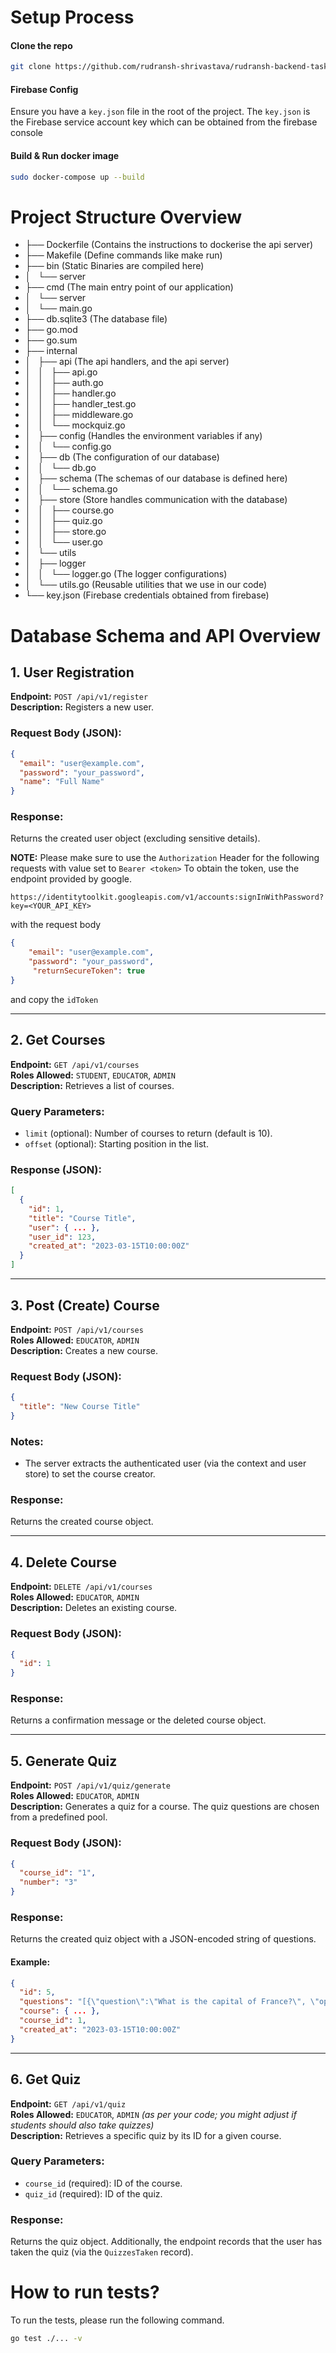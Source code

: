 # Setup Process

#### Clone the repo
```bash
git clone https://github.com/rudransh-shrivastava/rudransh-backend-task.git
```

#### Firebase Config
Ensure you have a `key.json` file in the root of the project.
The `key.json` is the Firebase service account key which can be obtained from the firebase console

#### Build & Run docker image
```bash
sudo docker-compose up --build
```

# Project Structure Overview

- ├── Dockerfile           (Contains the instructions to dockerise the api server)
- ├── Makefile             (Define commands like make run)
- ├── bin                 (Static Binaries are compiled here)
- │   └── server    
- ├── cmd                 (The main entry point of our application)
- │   └── server
- │       └── main.go
- ├── db.sqlite3          (The database file)
- ├── go.mod
- ├── go.sum
- ├── internal            
- │   ├── api             (The api handlers, and the api server)
- │   │   ├── api.go
- │   │   ├── auth.go
- │   │   ├── handler.go
- │   │   ├── handler_test.go
- │   │   ├── middleware.go
- │   │   └── mockquiz.go
- │   ├── config              (Handles the environment variables if any)
- │   │   └── config.go
- │   ├── db                 (The configuration of our database)
- │   │   └── db.go
- │   ├── schema             (The schemas of our database is defined here)
- │   │   └── schema.go
- │   ├── store              (Store handles communication with the database)
- │   │   ├── course.go
- │   │   ├── quiz.go
- │   │   ├── store.go
- │   │   └── user.go
- │   └── utils
- │       ├── logger
- │       │   └── logger.go   (The logger configurations)
- │       └── utils.go        (Reusable utilities that we use in our code)
- └── key.json                (Firebase credentials obtained from firebase)

# Database Schema and API Overview

## 1. User Registration

**Endpoint:** `POST /api/v1/register`  
**Description:** Registers a new user.  

### Request Body (JSON):
```json
{
  "email": "user@example.com",
  "password": "your_password",
  "name": "Full Name"
}
```

### Response:
Returns the created user object (excluding sensitive details).

**NOTE:**
Please make sure to use the `Authorization` Header for the following requests with value set to `Bearer <token>`
To obtain the token, use the endpoint provided by google.
```
https://identitytoolkit.googleapis.com/v1/accounts:signInWithPassword?key=<YOUR_API_KEY>
```
with the request body 
```json
{
    "email": "user@example.com",
    "password": "your_password",
     "returnSecureToken": true
}
```
and copy the `idToken`

---

## 2. Get Courses

**Endpoint:** `GET /api/v1/courses`  
**Roles Allowed:** `STUDENT`, `EDUCATOR`, `ADMIN`  
**Description:** Retrieves a list of courses.  

### Query Parameters:
- `limit` (optional): Number of courses to return (default is 10).
- `offset` (optional): Starting position in the list.

### Response (JSON):
```json
[
  {
    "id": 1,
    "title": "Course Title",
    "user": { ... },
    "user_id": 123,
    "created_at": "2023-03-15T10:00:00Z"
  }
]
```

---

## 3. Post (Create) Course

**Endpoint:** `POST /api/v1/courses`  
**Roles Allowed:** `EDUCATOR`, `ADMIN`  
**Description:** Creates a new course.  

### Request Body (JSON):
```json
{
  "title": "New Course Title"
}
```

### Notes:
- The server extracts the authenticated user (via the context and user store) to set the course creator.

### Response:
Returns the created course object.

---

## 4. Delete Course

**Endpoint:** `DELETE /api/v1/courses`  
**Roles Allowed:** `EDUCATOR`, `ADMIN`  
**Description:** Deletes an existing course.  

### Request Body (JSON):
```json
{
  "id": 1
}
```

### Response:
Returns a confirmation message or the deleted course object.

---

## 5. Generate Quiz

**Endpoint:** `POST /api/v1/quiz/generate`  
**Roles Allowed:** `EDUCATOR`, `ADMIN`  
**Description:** Generates a quiz for a course. The quiz questions are chosen from a predefined pool.  

### Request Body (JSON):
```json
{
  "course_id": "1",
  "number": "3"
}
```

### Response:
Returns the created quiz object with a JSON-encoded string of questions.  

#### Example:
```json
{
  "id": 5,
  "questions": "[{\"question\":\"What is the capital of France?\", \"options\":[\"Berlin\",\"Madrid\",\"Paris\",\"Rome\"], \"answer\":\"Paris\"}]",
  "course": { ... },
  "course_id": 1,
  "created_at": "2023-03-15T10:00:00Z"
}
```

---

## 6. Get Quiz

**Endpoint:** `GET /api/v1/quiz`  
**Roles Allowed:** `EDUCATOR`, `ADMIN` *(as per your code; you might adjust if students should also take quizzes)*  
**Description:** Retrieves a specific quiz by its ID for a given course.  

### Query Parameters:
- `course_id` (required): ID of the course.
- `quiz_id` (required): ID of the quiz.

### Response:
Returns the quiz object. Additionally, the endpoint records that the user has taken the quiz (via the `QuizzesTaken` record).

# How to run tests?
To run the tests, please run the following command.
```bash
go test ./... -v
```
